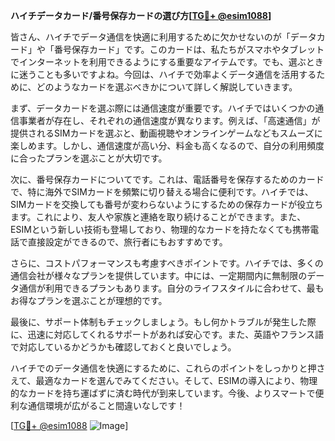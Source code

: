 **ハイチデータカード/番号保存カードの選び方[[TG💪+ @esim1088](https://t.me/s/esim1088)]**

皆さん、ハイチでデータ通信を快適に利用するために欠かせないのが「データカード」や「番号保存カード」です。このカードは、私たちがスマホやタブレットでインターネットを利用できるようにする重要なアイテムです。でも、選ぶときに迷うことも多いですよね。今回は、ハイチで効率よくデータ通信を活用するために、どのようなカードを選ぶべきかについて詳しく解説していきます。

まず、データカードを選ぶ際には通信速度が重要です。ハイチではいくつかの通信事業者が存在し、それぞれの通信速度が異なります。例えば、「高速通信」が提供されるSIMカードを選ぶと、動画視聴やオンラインゲームなどもスムーズに楽しめます。しかし、通信速度が高い分、料金も高くなるので、自分の利用頻度に合ったプランを選ぶことが大切です。

次に、番号保存カードについてです。これは、電話番号を保存するためのカードで、特に海外でSIMカードを頻繁に切り替える場合に便利です。ハイチでは、SIMカードを交換しても番号が変わらないようにするための保存カードが役立ちます。これにより、友人や家族と連絡を取り続けることができます。また、ESIMという新しい技術も登場しており、物理的なカードを持たなくても携帯電話で直接設定ができるので、旅行者にもおすすめです。

さらに、コストパフォーマンスも考慮すべきポイントです。ハイチでは、多くの通信会社が様々なプランを提供しています。中には、一定期間内に無制限のデータ通信が利用できるプランもあります。自分のライフスタイルに合わせて、最もお得なプランを選ぶことが理想的です。

最後に、サポート体制もチェックしましょう。もし何かトラブルが発生した際に、迅速に対応してくれるサポートがあれば安心です。また、英語やフランス語で対応しているかどうかも確認しておくと良いでしょう。

ハイチでのデータ通信を快適にするために、これらのポイントをしっかりと押さえて、最適なカードを選んでみてください。そして、ESIMの導入により、物理的なカードを持ち運ばずに済む時代が到来しています。今後、よりスマートで便利な通信環境が広がること間違いなしです！

[[TG💪+ @esim1088](https://t.me/s/esim1088) ![Image](https://i.postimg.cc/Y0z9fWf4/image.png)]